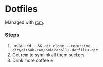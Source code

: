 # Dotfiles
Managed with [rcm](https://github.com/thoughtbot/rcm).

### Steps
1) Install: `cd ~ && git clone --recursive git@github.com/ambirdsall/.dotfiles.git`
2) Get rcm to symlink all them suckers.
3) Drink more coffee :coffee:
